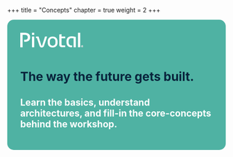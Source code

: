 +++
title = "Concepts"
chapter = true
weight = 2
+++

<div class="text" style="background-color: #4fb2a3; border-radius: 15px; padding: 30px;">
<div style="width: 145px; height: 45px; color: #ffffff">
<svg viewBox="0 0 291.93 68.4" xmlns="http://www.w3.org/2000/svg">
<g style="fill: white">
<path style="fill: white" d="M131.51,61.59H121.14v-10h10.37v10Zm0,57.21h-10.4V69h10.4V118.8Z" transform="translate(-66.72 -51.56)"></path>
<path style="fill: white" d="M191.48,69L177,112c-2.49,7-6.92,7.94-10.52,7.94-5.33,0-8.54-2.45-10.44-7.93L144,76.27h-4.77V69h12.45l12.44,40c0.54,1.71.88,2.73,2.39,2.73s1.88-1,2.38-2.73l12.69-40h9.92Z" transform="translate(-66.72 -51.56)"></path>
<path style="fill: white" d="M217.08,69c13.45,0,22.83,8.87,22.83,21.59v7.83c0,12.7-9.38,21.59-22.83,21.59s-22.84-8.89-22.84-21.59V90.54c0-12.71,9.4-21.59,22.84-21.59m0,42.8c8,0,13-6.08,13-13.38V90.54c0-7.3-4.94-13.39-13-13.39-8.52,0-13,6.08-13,13.39v7.83c0,7.3,4.7,13.38,13,13.38" transform="translate(-66.72 -51.56)"></path>
<path style="fill: white" d="M322.9,70.55a88.57,88.57,0,0,0-19.25-2.3c-13.65,0-22.12,8.61-22.12,22.48v5.46c0,13.86,8.47,22.6,22.12,22.6,0.32,0,2.74,0,3.85-.1v-8.37c-0.42,0-3.54.11-3.85,0.11-7.42,0-12.42-5.72-12.42-14.24V90.73c0-8.52,5-14.24,12.42-14.24a72.93,72.93,0,0,1,10.18.64l0.56,0.12V118.8h10.39V72.27c0-.89,0-1.23-1.89-1.73" transform="translate(-66.72 -51.56)"></path>
<rect style="fill: white" height="67.24" width="10.39" x="268.07"></rect>
<path style="fill: white" d="M85,51.56H66.72v67.23H77.53V60.91h6.34c1.35,0,2.49.07,3.64,0.09,9.37,0.18,14,3.9,14,11.18,0,0.29,0,.49,0,0.79,0,6.74-3.7,11.21-13.92,11.21-1,0-2,0-3,0,0,2.58,0,7.36,0,9,1.05,0.05,2,.09,3.05.09,14.66,0,25-5.76,25-20.23,0-.28,0-0.58,0-0.87,0-15-11.28-20.64-27.61-20.64" transform="translate(-66.72 -51.56)"></path>
<path style="fill: white" d="M258.37,58.21V69h16.93V77H258.37v29c0,4.56,2.91,4.68,7.13,4.68h9.8v8.06H262c-9.81,0-14.18-3.93-14.18-12.74V59.65Z" transform="translate(-66.72 -51.56)"></path>
</g>
<path style="stroke: white;" d="M350,114.44a4.34,4.34,0,1,1,4.34,4.36A4.36,4.36,0,0,1,350,114.44Zm4.35-3.75a3.73,3.73,0,1,0,3.71,3.73A3.73,3.73,0,0,0,354.31,110.7Zm-1,6.05h-0.5V112h1.33c1.2,0,1.78.55,1.78,1.43a1.39,1.39,0,0,1-1,1.35l1.22,1.95h-0.6l-1.13-1.83-1.13.07v1.76Zm0.85-2.24a1.09,1.09,0,0,0,1.26-1c0-.67-0.42-1-1.33-1h-0.8v2.07Z" transform="translate(-66.72 -51.56)"></path>
</svg>
</div>
	<h1 style="color: #09243c; font-family:"Proxima Nova", sans-serif; font-size: 70px;">The way the future gets built.</h1>
	<h2 style="color: #ffffff; font-family:"Proxima Nova", sans-serif; font-size: 45px;">
	Learn the basics, understand architectures, and fill-in the core-concepts behind the workshop.</h2>
</div>

